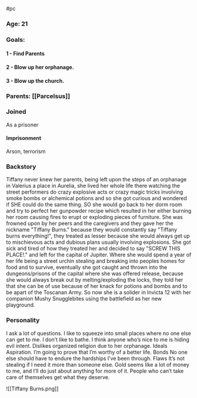 #pc
### Age: 21
### Goals:
#### 1 - Find Parents
#### 2 - Blow up her orphanage.

#### 3 - Blow up the church.
### Parents: [[Parcelsus]]

### Joined
As a prisoner
#### Imprisonment
Arson, terrorism

### Backstory
Tiffany never knew her parents, being left upon the steps of an orphanage in Valerius a place in Aurelia, she lived her whole life there watching the street performers do crazy explosive acts or crazy magic tricks involving smoke bombs or alchemical potions and so she got curious and wondered if SHE could do the same thing. SO she would go back to her dorm room and try to perfect her gunpowder recipe which resulted in her either burning her room causing fires to erupt or exploding pieces of furniture. She was frowned upon by her peers and the caregivers and they gave her the nickname "Tiffany Burns." because they would constantly say "Tiffany burns everything!", they treated as lesser because she would always get up to mischievous acts and dubious plans usually involving explosions. She got sick and tired of how they treated her and decided to say "SCREW THIS PLACE!." and left for the capital of Jupiter. Where she would spend a year of her life being a street urchin stealing and breaking into peoples homes for food and to survive, eventually she got caught and thrown into the dungeons/prisons of the capital where she was offered release, because she would always break out by melting/exploding the locks, they told her that she can be of use because of her knack for potions and bombs and to be apart of the Toscanan Army. So now she is a solider in Invicta 12 with her companion Mushy Snugglebites using the battlefield as her new playground.

### Personality
I ask a lot of questions. 
I like to squeeze into small places where no one else can get to me. 
I don’t like to bathe. 
I think anyone who’s nice to me is hiding evil intent. 
Dislikes organized religion due to her orphanage.
Ideals Aspiration. 
I’m going to prove that I’m worthy of a better life. 
Bonds No one else should have to endure the hardships I’ve been through. 
Flaws It’s not stealing if I need it more than someone else. 
Gold seems like a lot of money to me, and I’ll do just about anything for more of it. 
People who can’t take care of themselves get what they deserve.

![[Tiffany Burns.png]]